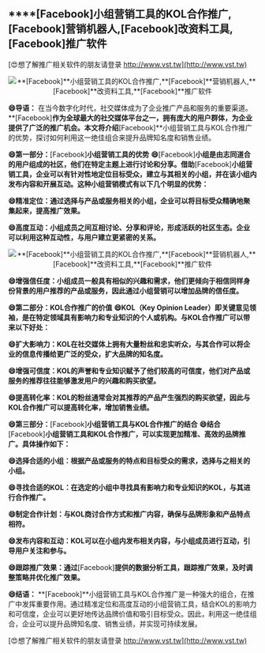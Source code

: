 ## ****[Facebook]**小组营销工具的KOL合作推广,**[Facebook]**营销机器人,**[Facebook]**改资料工具,**[Facebook]**推广软件**

[😍想了解推广相关软件的朋友请登录 http://www.vst.tw](http://www.vst.tw)

 <center><img src="https://vst.tw/MP4/tuiguang/png/5.png" alt="**[Facebook]**小组营销工具的KOL合作推广,**[Facebook]**营销机器人,**[Facebook]**改资料工具,**[Facebook]**推广软件"></center>

**😄导语：**
在当今数字化时代，社交媒体成为了企业推广产品和服务的重要渠道。**[Facebook]**作为全球最大的社交媒体平台之一，拥有庞大的用户群体，为企业提供了广泛的推广机会。本文将介绍**[Facebook]**小组营销工具与KOL合作推广的优势，探讨如何利用这一绝佳组合来提升品牌知名度和销售业绩。

**😄第一部分：**[Facebook]**小组营销工具的优势**
**😄**[Facebook]**小组是由志同道合的用户组成的社区，他们在特定主题上进行讨论和分享。借助**[Facebook]**小组营销工具，企业可以有针对性地定位目标受众，建立与其相关的小组，并在该小组内发布内容和开展互动。这种小组营销模式有以下几个明显的优势：**

**😄精准定位：通过选择与产品或服务相关的小组，企业可以将目标受众精确地聚集起来，提高推广效果。**

**😄高度互动：小组成员之间互相讨论、分享和评论，形成活跃的社区生态。企业可以利用这种互动性，与用户建立更紧密的关系。**

 <center><img src="https://vst.tw/MP4/tuiguang/png/4.png" alt="**[Facebook]**小组营销工具的KOL合作推广,**[Facebook]**营销机器人,**[Facebook]**改资料工具,**[Facebook]**推广软件"></center>

**😄增强信任度：小组成员一般具有相似的兴趣和需求，他们更倾向于相信同样身份背景的用户推荐的产品或服务，因此通过小组营销可以增加品牌的信任度。**

**😄第二部分：KOL合作推广的价值**
**😄KOL（Key Opinion Leader）即关键意见领袖，是在特定领域具有影响力和专业知识的个人或机构。与KOL合作推广可以带来以下好处：**

**😄扩大影响力：KOL在社交媒体上拥有大量粉丝和忠实听众，与其合作可以将企业的信息传播给更广泛的受众，扩大品牌的知名度。**

**😄增强可信度：KOL的声誉和专业知识赋予了他们较高的可信度，他们对产品或服务的推荐往往能够激发用户的兴趣和购买欲望。**

**😄提高转化率：KOL的粉丝通常会对其推荐的产品产生强烈的购买欲望，因此与KOL合作推广可以提高转化率，增加销售业绩。**

**😄第三部分：**[Facebook]**小组营销工具与KOL合作推广的结合**
**😄结合**[Facebook]**小组营销工具和KOL合作推广，可以实现更加精准、高效的品牌推广。具体操作如下：**

**😄选择合适的小组：根据产品或服务的特点和目标受众的需求，选择与之相关的小组。**

**😄寻找合适的KOL：在选定的小组中寻找具有影响力和专业知识的KOL，与其进行合作推广。**

**😄制定合作计划：与KOL商讨合作方式和推广内容，确保与品牌形象和产品特点相符。**

**😄发布内容和互动：KOL可以在小组内发布相关内容，与小组成员进行互动，引导用户关注和参与。**

**😄跟踪推广效果：通过**[Facebook]**提供的数据分析工具，跟踪推广效果，及时调整策略并优化推广效果。**

**😄结语：**
**[Facebook]**小组营销工具与KOL合作推广是一种强大的组合，在推广中发挥重要作用。通过精准定位和高度互动的小组营销工具，结合KOL的影响力和可信度，企业可以更好地传达品牌价值和吸引目标受众。因此，利用这一绝佳组合，企业可以提升品牌知名度、销售业绩，并实现可持续发展。

[😍想了解推广相关软件的朋友请登录 http://www.vst.tw](http://www.vst.tw)



